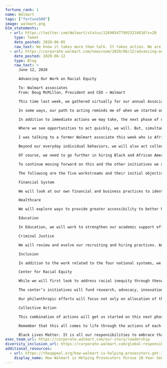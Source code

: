```yaml
---
fortune_rank: 1
name: Walmart
tags: ["fortune500"]
image: walmart.png
blm_statements:
  - url: https://twitter.com/Walmart/status/1269054779923234816?s=20
    type: Tweet
    date_posted: 2020-06-05
    raw_text: We know it takes more than talk. It takes action. We are taking steps to address racism head-on and accelerate change, including Walmart and the Walmart Foundation committing $100 million over five years so we can move forward, together.
  - url: https://corporate.walmart.com/newsroom/2020/06/12/advancing-our-work-on-racial-equity
    date_posted: 2020-06-12
    type: Blog
    raw_text: >
      June 12, 2020

      Advancing Our Work on Racial Equity

      To: Walmart associates
      From: Doug McMillon, President and CEO – Walmart

      This time last week, we gathered virtually for our annual Associates Week celebration. It wasn’t the same as being together in Bud Walton Arena, but it was great to recognize some tremendous associates and timely to set our expectations and share our plans related to racial equity. We’ve been encouraged by the strong response. Overwhelmingly, people expressed their support for the stance our company is taking on racial equity and on the commitment we made to act. It was especially great to see so many of you from across the company raise your hands to participate and be part of the effort to bring about change. This will take all of us and it starts with how we all do our jobs every day. I don’t want much time to go by without giving you an update so that’s the purpose of today’s note.

      In some ways, our path to acting reminds me of when we started our environmental and social sustainability efforts. People are seeking ways to help, volunteering their time and talents. And, like then, we have an enormous opportunity to use the scale of our business to make a difference. So, the work we’re starting leverages what we’ve learned from our approach to sustainability, women’s economic empowerment, fighting hunger, hiring veterans and other initiatives.

      In addition to immediate actions we may take, the next phase of our journey must start with listening and learning. Why? The systems we intend to influence for good are complex and long-standing. Absent those steps, we’ll rush to action, miss opportunities and waste energy. And if we do that, we’ll fail to achieve our goal: To help replace the structures of systemic racism, and build in their place frameworks of equity and justice that solidify our commitment to the belief that, without question, Black Lives Matter.

      Where we see opportunities to act quickly, we will. But, simultaneously, we’ll listen and learn. For many of you, that process has already started, and it likely intensified in recent weeks. My advice for each of us is to actively listen to each other, forgive well-intentioned questions or comments as we have what can be uncomfortable conversations, create a safe space for learning and be purposeful about what you read and listen to. Seek to learn. If you’re asking yourself, “What can I do?” or “What’s expected of me?”, I would suggest you focus on how you engage with your fellow associates every day. Start there.

      I was talking to a former Walmart associate this week who is African American. She told me stories about her time at Walmart and gave me examples of where “slight” injustices occurred but because she so much wanted to avoid playing the “race card” she didn’t speak up. And, the “slight” injustices piled up. How can you, as an anti-racist ally, create an environment where Blacks and African Americans, Hispanics and Latinos, Asians, Native Americans, LGBTQ, those with disabilities and women, don’t feel it’s a big decision to speak up? Let’s create a supportive, trustful environment where people can share how they’re feeling, so “small” issues don’t stack up.

      Beyond our everyday individual behaviors, we will also act collectively as a company. We will create a more diverse and inclusive team at Walmart at every level. As a company that started in 1962, we aren’t just starting today. We currently have more than 352,000 Black and African American associates in the U.S. – 21.5% of our workforce. Overall, 46.5% of our associates and 34% of our management are people of color. We have continued to increase our overall hiring of Black and African American associates, as well. In the last year, 28% of our new hires were Black or African American, and overall, 54% of new hires were people of color.

      Of course, we need to go further in hiring Black and African American associates across all levels and positions. And we need to ensure they are remaining with us and growing in their careers. We are encouraged by what we’re seeing in terms of growth and development specific to the Live Better U program given, since the launch of the program in 2018, 47% of our participants are associates of color. We want to ensure continued internal movement for Black, African American, and other diverse associates through the talent pipeline, so we will be deliberate about development opportunities. This will include kicking off new development programs for those associates, as well as posting all positions up to and including Vice President level. We will also focus on transparency in our practices and are committed to fair pay. Finally, we will be focused on listening, learning and elevating the voices of our Black and African American associates, ensuring that we drive changes that will lead to creating a Walmart where everyone feels included, valued, and has the equal opportunity for growth, development, rewards and impact.

      To continue moving forward on this and the other initiatives we announced last week, we have begun designing teams to provide structure to the work and to begin organizing the approach. The first team we’ve established is a small group who will oversee the process, the development of strategies, and the resourcing of the work? That group will include me, Donna Morris, Ben Hasan, Dacona Smith, Latriece Watkins, Dan Bartlett and Rachel Brand. These leaders will provide guidance and support to five workstreams, four of which are related to national systems of finance, healthcare, education and criminal justice, and a fifth focused on inclusion within our company. In turn, each of these workstreams will be supported by teams of associates. Their job will be to listen and learn from other associates as well as thought leaders from outside Walmart so that they can identify and ultimately implement initiatives that will move us closer to our goals. We will share the names of the leaders for each workstream soon.

      The following are the five workstreams and their initial objectives:

      Financial System

      We will look at our own financial and business practices to identify the overlaps in areas like minority supplier and marketplace seller development to identify initiatives that will help create greater opportunities for minority-owned businesses. We’ll also look for opportunities to influence how access to capital works beyond Walmart.

      Healthcare

      We will explore ways to provide greater accessibility to better health and wellness through our existing businesses like pharmacy and, increasingly, our digital capabilities and our Walmart Health Clinics as we grow them. This group will look for places to improve for our own associates as well as customers.

      Education

      In Education, we will work to strengthen our academic support efforts such as Live Better U and creating broader and deeper ties through our recruiting programs with Historically Black Colleges and Universities.

      Criminal Justice

      We will review and evolve our recruiting and hiring practices. An important component of this will take place in the criminal justice workstream. This group will be responsible for reviewing and evolving our hiring process to ensure non-violent, formerly incarcerated applicants are appropriately considered as they enter the workforce and focus on successfully onboarding those associates.

      Inclusion

      In addition to the work related to the four national systems, we will continue our efforts to build a more inclusive company, globally, with Richard Mayfield continuing in his leadership role of our Inclusion Council.

      Center for Racial Equity

      While we will first look to address racial inequity through these business initiatives, we will also extend and accelerate our impact on society through the new center for racial equity. One of the center’s primary responsibilities will be to direct the \$100 million commitment to support philanthropic initiatives that complement Walmart initiatives to shape the four national systems we’ve identified above.

      The center’s initiatives will fund research, advocacy, innovation of practices and tools, stakeholder convening and support the work of Black philanthropic leaders and organizations that serve Black communities. The center will also provide counsel across Walmart to increase understanding and improve efforts that promote equity and address the structural racism that persists in America.

      Our philanthropic efforts will focus not only on allocation of the $100 million, we will also seek to expand our network to better reach organizations led by people of color, particularly African American-led organizations. We will stand up the center within our Walmart.org team in the coming weeks. As we do, we will aim to be transparent around the center’s mission, its work, and the plans for allocating the $100 million.

      Collective Action

      This combination of actions will get us started on this next phase of our journey in support of racial justice and equity. We will continue to benefit from the many ideas and insights we have received and notes of interest from associates across Walmart who want to contribute to this work. We will also be providing opportunities for participation through listening sessions and surveys.

      Remember that this all comes to life through the actions of each one of us - in our stores, Sam’s Clubs, distribution and fulfillment centers and in communities across this country. Our collective beliefs and behaviors will make the difference.

      Black Lives Matter. It is all our responsibilities to embrace that fact in what we say and what we do. There’s no way to live our values if we don’t. So, let’s push ourselves even harder to create an inclusive and equitable culture at Walmart – for each other, for our customers and for our communities. Thank you for doing your part.
exec_team_url: https://corporate.walmart.com/our-story/leadership
diversity_inclusion_url: https://corporate.walmart.com/global-responsibility/diversity-equity-and-inclusion
additional_resources:
  - url: https://theappeal.org/how-walmart-is-helping-prosecutors-get-10-year-sentences-for-shoplifting-7d868e8b38b8/
    display_name: How Walmart is Helping Prosecutors Pursue 10-Year Sentences for Shoplifting
---
```


